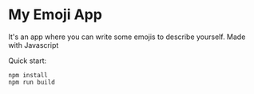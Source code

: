 # My Emoji App

It's an app where you can write some emojis to describe yourself. Made with Javascript

Quick start:

```
npm install
npm run build
````

